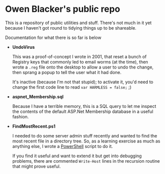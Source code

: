 Owen Blacker's public repo
========================================

This is a repository of public utilities and stuff. There's not much in it yet because I haven't got round to tidying things up to be shareable.

Documentation for what there is so far is below

* **UndoVirus**

   This was a proof-of-concept I wrote in 2001, that reset a bunch of Registry keys that commonly led to email worms (at the time), then wrote a `.reg` file onto the desktop to allow a user to undo the change, then sprang a popup to tell the user what it had done.
   
   It's inactive (because I'm not that stupid); to activate it, you'd need to change the first code line to read `var HARMLESS = false;` ;)
   
 * **aspnet_Membership.sql**
 
   Because I have a terrible memory, this is a SQL query to let me inspect the contents of the default ASP.Net Membership database in a useful fashion.
   
 * **FindMostRecent.ps1**
 
   I needed to do some server admin stuff recently and wanted to find the most recent file in a directory tree. So, as a learning exercise as much as anything else, I wrote a [PowerShell](http://msdn.microsoft.com/en-gb/library/windows/desktop/dd835506(v=vs.85).aspx) script to do it.
   
   If you find it useful and want to extend it but get into debugging problems, there are commented `Write-Host` lines in the recursion routine that might prove useful.